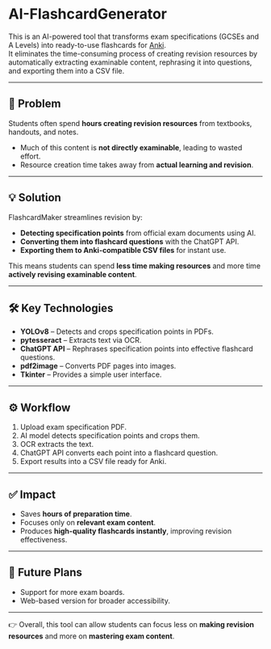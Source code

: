 # AI-FlashcardGenerator

This is an AI-powered tool that transforms exam specifications (GCSEs and A Levels) into ready-to-use flashcards for [Anki](https://apps.ankiweb.net/).  
It eliminates the time-consuming process of creating revision resources by automatically extracting examinable content, rephrasing it into questions, and exporting them into a CSV file.  

---

## 🎯 Problem  
Students often spend **hours creating revision resources** from textbooks, handouts, and notes.  
- Much of this content is **not directly examinable**, leading to wasted effort.  
- Resource creation time takes away from **actual learning and revision**.  

---

## 💡 Solution  
FlashcardMaker streamlines revision by:  
- **Detecting specification points** from official exam documents using AI.  
- **Converting them into flashcard questions** with the ChatGPT API.  
- **Exporting them to Anki-compatible CSV files** for instant use.  

This means students can spend **less time making resources** and more time **actively revising examinable content**.  

---

## 🛠️ Key Technologies  
- **YOLOv8** – Detects and crops specification points in PDFs.  
- **pytesseract** – Extracts text via OCR.  
- **ChatGPT API** – Rephrases specification points into effective flashcard questions.  
- **pdf2image** – Converts PDF pages into images.  
- **Tkinter** – Provides a simple user interface.  

---

## ⚙️ Workflow  
1. Upload exam specification PDF.  
2. AI model detects specification points and crops them.  
3. OCR extracts the text.  
4. ChatGPT API converts each point into a flashcard question.  
5. Export results into a CSV file ready for Anki.  

---

## ✅ Impact  
- Saves **hours of preparation time**.  
- Focuses only on **relevant exam content**.  
- Produces **high-quality flashcards instantly**, improving revision effectiveness.  

---

## 🔮 Future Plans    
- Support for more exam boards.  
- Web-based version for broader accessibility.  
---

👉 Overall, this tool can allow students can focus less on **making revision resources** and more on **mastering exam content**.  









